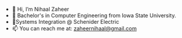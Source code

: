 - 👋 Hi, I’m Nihaal Zaheer
- 👀 Bachelor's in Computer Engineering from  Iowa State University.
- 💞️Systems Integration @ Schenider Electric
- 📫 You can reach me at: zaheernihaal@gmail.com

<!---
nihaal1/nihaal1 is a ✨ special ✨ repository because its `README.md` (this file) appears on your GitHub profile.
You can click the Preview link to take a look at your changes.
--->
